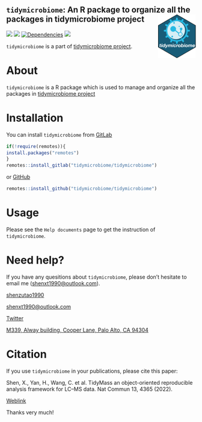 <!-- README.md is generated from README.Rmd. Please edit that file -->

## `tidymicrobiome`: An R package to organize all the packages in tidymicrobiome project <img src="man/figures/logo.png" align="right" alt="" width="100" />

[![](https://www.r-pkg.org/badges/version/tidymicrobiome?color=green)](https://cran.r-project.org/package=tidymicrobiome)
[![](https://img.shields.io/github/languages/code-size/tidymicrobiome/tidymicrobiome.svg)](https://github.com/tidymicrobiome/tidymicrobiome)
[![Dependencies](https://tinyverse.netlify.com/badge/tidymicrobiome)](https://cran.r-project.org/package=tidymicrobiome)
[![](https://img.shields.io/badge/lifecycle-experimental-orange.svg)](https://www.tidyverse.org/lifecycle/#experimental)

`tidymicrobiome` is a part of [tidymicrobiome project](https://www.tidymicrobiome.org/).

# **About**

`tidymicrobiome` is a R package which is used to manage and organize all the packages in [tidymicrobiome project](https://www.tidymicrobiome.org/)

# **Installation**

You can install `tidymicrobiome` from [GitLab](https://gitlab.com/tidymicrobiome/tidymicrobiome)

``` r
if(!require(remotes)){
install.packages("remotes")
}
remotes::install_gitlab("tidymicrobiome/tidymicrobiome")
```

or [GitHub](https://github.com/tidymicrobiome/tidymicrobiome)

``` r
remotes::install_github("tidymicrobiome/tidymicrobiome")
```

# **Usage**

Please see the `Help documents` page to get the instruction of `tidymicrobiome`.


# **Need help?**

If you have any quesitions about `tidymicrobiome`, please don’t hesitate to
email me (<shenxt1990@outlook.com>).

<i class="fa fa-weixin"></i>
[shenzutao1990](https://jaspershen.github.io/image/wechat_QR.jpg)

<i class="fa fa-envelope"></i> <shenxt1990@outlook.com>

<i class="fa fa-twitter"></i>
[Twitter](https://twitter.com/xiaotaoshen1990)

<i class="fa fa-map-marker-alt"></i> [M339, Alway building, Cooper Lane,
Palo Alto,
CA 94304](https://www.google.com/maps/place/Alway+Building/@37.4322345,-122.1770883,17z/data=!3m1!4b1!4m5!3m4!1s0x808fa4d335c3be37:0x9057931f3b312c29!8m2!3d37.4322345!4d-122.1748996)

# **Citation**

If you use `tidymicrobiome` in your publications, please cite this paper:

Shen, X., Yan, H., Wang, C. et al. TidyMass an object-oriented reproducible analysis framework for LC–MS data. Nat Commun 13, 4365 (2022). 

[Weblink](https://www.nature.com/articles/s41467-022-32155-w)

Thanks very much!
